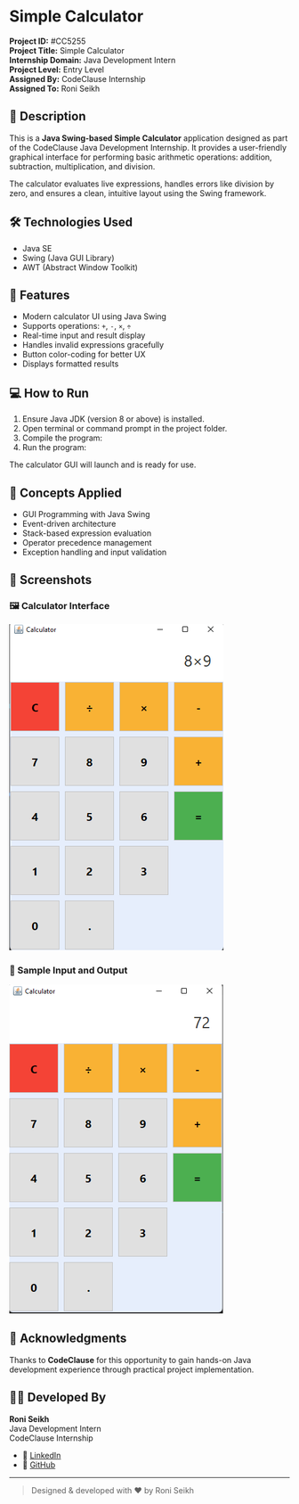 # Simple Calculator

**Project ID:** #CC5255  
**Project Title:** Simple Calculator  
**Internship Domain:** Java Development Intern  
**Project Level:** Entry Level  
**Assigned By:** CodeClause Internship  
**Assigned To:** Roni Seikh

## 📌 Description

This is a **Java Swing-based Simple Calculator** application designed as part of the CodeClause Java Development Internship. It provides a user-friendly graphical interface for performing basic arithmetic operations: addition, subtraction, multiplication, and division.

The calculator evaluates live expressions, handles errors like division by zero, and ensures a clean, intuitive layout using the Swing framework.

## 🛠️ Technologies Used

- Java SE
- Swing (Java GUI Library)
- AWT (Abstract Window Toolkit)

## 🎯 Features

- Modern calculator UI using Java Swing
- Supports operations: `+`, `-`, `×`, `÷`
- Real-time input and result display
- Handles invalid expressions gracefully
- Button color-coding for better UX
- Displays formatted results

## 💻 How to Run

1. Ensure Java JDK (version 8 or above) is installed.
2. Open terminal or command prompt in the project folder.
3. Compile the program:
4. Run the program:

The calculator GUI will launch and is ready for use.

## 🧠 Concepts Applied

- GUI Programming with Java Swing
- Event-driven architecture
- Stack-based expression evaluation
- Operator precedence management
- Exception handling and input validation

## 📸 Screenshots

### 🖼️ Calculator Interface
![Calculator UI](Screenshots/Data%20input.png)

### 🧮 Sample Input and Output
![Input Example](Screenshots/Result.png)

## 🙌 Acknowledgments

Thanks to **CodeClause** for this opportunity to gain hands-on Java development experience through practical project implementation.

## 👨‍💻 Developed By

**Roni Seikh**  
Java Development Intern  
CodeClause Internship

- 🔗 [LinkedIn](https://www.linkedin.com/in/roniseikh)
- 🐙 [GitHub](https://github.com/Roni-Seikh)

---

> Designed & developed with ❤️ by Roni Seikh
